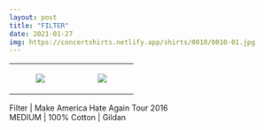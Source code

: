 ```yaml
---
layout: post
title: "FILTER"
date: 2021-01-27
img: https://concertshirts.netlify.app/shirts/0010/0010-01.jpg
---
```




<table style="width:100%;"><tr><td style="vertical-align:top;">
      <figure class="tmblr-full" data-orig-height="2048" data-orig-width="1365" data-orig-src="https://concertshirts.netlify.app/shirts/0010/0010-01.jpg"><img src="https://64.media.tumblr.com/d3eaa1f3e2b0b24a96cb21dd11f05bd2/bda505f2ba183a72-68/s540x810/90e49af1cc7b042794670255024ab644d75c8cf4.jpg" data-orig-height="2048" data-orig-width="1365" data-orig-src="https://concertshirts.netlify.app/shirts/0010/0010-01.jpg"/></figure></td>
    <td style="vertical-align:top;">
      <figure class="tmblr-full" data-orig-height="2048" data-orig-width="1365" data-orig-src="https://concertshirts.netlify.app/shirts/0010/0010-02.jpg"><img src="https://64.media.tumblr.com/2b26c039867d1b7c41190d995daf2042/bda505f2ba183a72-0c/s540x810/918738ec1325aa9646c76abbfcc10300816ce25f.jpg" data-orig-height="2048" data-orig-width="1365" data-orig-src="https://concertshirts.netlify.app/shirts/0010/0010-02.jpg"/></figure></td>
  </tr></table><p>
  Filter | Make America Hate Again Tour 2016<br/>MEDIUM | 100% Cotton | Gildan
</p>
